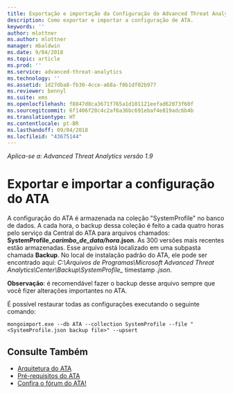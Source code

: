 ```yaml
---
title: Exportação e importação da Configuração do Advanced Threat Analytics | Microsoft Docs
description: Como exportar e importar a configuração de ATA.
keywords: ''
author: mlottner
ms.author: mlottner
manager: mbaldwin
ms.date: 9/04/2018
ms.topic: article
ms.prod: ''
ms.service: advanced-threat-analytics
ms.technology: ''
ms.assetid: 1d27dba8-fb30-4cce-a68a-f0b1df02b977
ms.reviewer: bennyl
ms.suite: ems
ms.openlocfilehash: f8847d8ca3671f765a1d101121eefad62073f60f
ms.sourcegitcommit: 6f1406f28c4c2af6a36bc691ebaf4e819adc6b4b
ms.translationtype: HT
ms.contentlocale: pt-BR
ms.lasthandoff: 09/04/2018
ms.locfileid: "43675144"
---
```

*Aplica-se a: Advanced Threat Analytics versão 1.9*



# <a name="export-and-import-the-ata-configuration"></a>Exportar e importar a configuração do ATA
A configuração do ATA é armazenada na coleção "SystemProfile" no banco de dados.
A cada hora, o backup dessa coleção é feito a cada quatro horas pelo serviço da Central do ATA para arquivos chamados: **SystemProfile_*carimbo_de_data/hora*.json**. As 300 versões mais recentes estão armazenadas.
Esse arquivo está localizado em uma subpasta chamada **Backup**. No local de instalação padrão do ATA, ele pode ser encontrado aqui: *C:\Arquivos de Programas\Microsoft Advanced Threat Analytics\Center\Backup\SystemProfile_* timestamp *.json*. 

**Observação**: é recomendável fazer o backup desse arquivo sempre que você fizer alterações importantes no ATA.

É possível restaurar todas as configurações executando o seguinte comando:

`mongoimport.exe --db ATA --collection SystemProfile --file "<SystemProfile.json backup file>" --upsert`

## <a name="see-also"></a>Consulte Também
- [Arquitetura do ATA](ata-architecture.md)
- [Pré-requisitos do ATA](ata-prerequisites.md)
- [Confira o fórum do ATA!](https://social.technet.microsoft.com/Forums/security/home?forum=mata)


